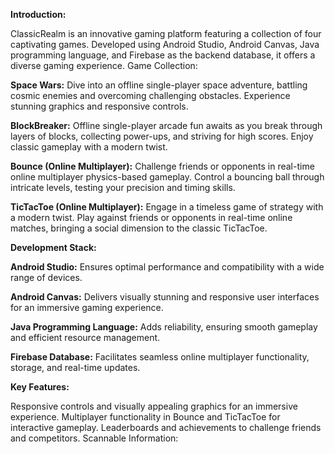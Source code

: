 **Introduction:**

ClassicRealm is an innovative gaming platform featuring a collection of four captivating games. Developed using Android Studio, Android Canvas, Java programming language, and Firebase as the backend database, it offers a diverse gaming experience.
Game Collection:

**Space Wars:** 
Dive into an offline single-player space adventure, battling cosmic enemies and overcoming challenging obstacles. Experience stunning graphics and responsive controls.

**BlockBreaker:**
Offline single-player arcade fun awaits as you break through layers of blocks, collecting power-ups, and striving for high scores. Enjoy classic gameplay with a modern twist.

**Bounce (Online Multiplayer):**
Challenge friends or opponents in real-time online multiplayer physics-based gameplay. Control a bouncing ball through intricate levels, testing your precision and timing skills.

**TicTacToe (Online Multiplayer):**
Engage in a timeless game of strategy with a modern twist. Play against friends or opponents in real-time online matches, bringing a social dimension to the classic TicTacToe.

**Development Stack:**

**Android Studio:** Ensures optimal performance and compatibility with a wide range of devices.

**Android Canvas:** Delivers visually stunning and responsive user interfaces for an immersive gaming experience.

**Java Programming Language:** Adds reliability, ensuring smooth gameplay and efficient resource management.

**Firebase Database:** Facilitates seamless online multiplayer functionality, storage, and real-time updates.

**Key Features:**

Responsive controls and visually appealing graphics for an immersive experience.
Multiplayer functionality in Bounce and TicTacToe for interactive gameplay.
Leaderboards and achievements to challenge friends and competitors.
Scannable Information:

